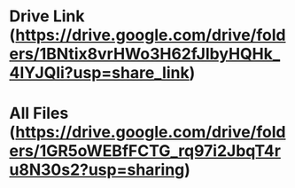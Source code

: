 # Drive Link (https://drive.google.com/drive/folders/1BNtix8vrHWo3H62fJlbyHQHk_4IYJQli?usp=share_link)

# All Files (https://drive.google.com/drive/folders/1GR5oWEBfFCTG_rq97i2JbqT4ru8N30s2?usp=sharing)
